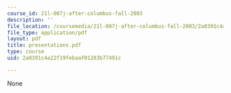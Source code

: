 ```yaml
---
course_id: 21l-007j-after-columbus-fall-2003
description: ''
file_location: /coursemedia/21l-007j-after-columbus-fall-2003/2a0391c4a22f19febaaf01283b77491c_presentations.pdf
file_type: application/pdf
layout: pdf
title: presentations.pdf
type: course
uid: 2a0391c4a22f19febaaf01283b77491c

---
```

None